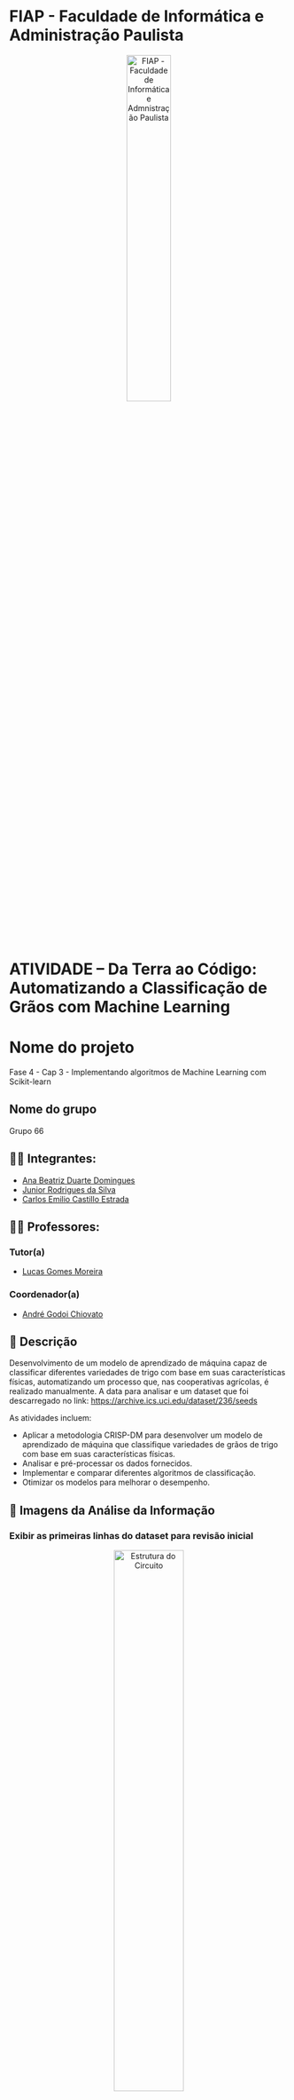 # FIAP - Faculdade de Informática e Administração Paulista

<p align="center">
<a href= "https://www.fiap.com.br/"><img src="assets/logo-fiap.png" alt="FIAP - Faculdade de Informática e Admnistração Paulista" border="0" width=40% height=40%></a>
</p>

<br>

# ATIVIDADE – Da Terra ao Código: Automatizando a Classificação de Grãos com Machine Learning

# Nome do projeto
Fase 4 - Cap 3 - Implementando algoritmos de Machine Learning com Scikit-learn

## Nome do grupo
Grupo 66

## 👨‍🎓 Integrantes: 
- <a href="https://www.linkedin.com/in/">Ana Beatriz Duarte Domingues</a>
- <a href="https://www.linkedin.com/in/jrsilva051/">Junior Rodrigues da Silva</a>
- <a href="https://www.linkedin.com/in/">Carlos Emilio Castillo Estrada</a>

## 👩‍🏫 Professores:
### Tutor(a) 
- <a href="https://www.linkedin.com/company/inova-fusca">Lucas Gomes Moreira</a>
### Coordenador(a)
- <a href="https://www.linkedin.com/company/inova-fusca">André Godoi Chiovato</a>


## 📜 Descrição
Desenvolvimento de um modelo de aprendizado de máquina capaz de classificar diferentes variedades de trigo com base em suas características físicas, automatizando um processo que, nas cooperativas agrícolas, é realizado manualmente. A data para analisar e um dataset que foi descarregado no link: <a href="https://archive.ics.uci.edu/dataset/236/seeds">https://archive.ics.uci.edu/dataset/236/seeds</a>

As atividades incluem:
- Aplicar a metodologia CRISP-DM para desenvolver um modelo de aprendizado de máquina que classifique variedades de grãos de trigo com base em suas características físicas.
- Analisar e pré-processar os dados fornecidos.
- Implementar e comparar diferentes algoritmos de classificação.
- Otimizar os modelos para melhorar o desempenho.
 


## 📸 Imagens da Análise da Informação
### Exibir as primeiras linhas do dataset para revisão inicial 

<p align="center">
  <img src="assets/1_analisis_describ.jpg" alt="Estrutura do Circuito" border="0" width="50%" height="50%">
</p>

<p align="center">
  <strong>Figura 1:</strong> Estatística Descritiva
</p>

### Histograma dos atributos (Informação do dataset)

<p align="center">
  <img src="assets/2_histograma.jpg" alt="Histograma dos Atributos" border="0" width="50%" height="50%">
</p>

<p align="center">
  <strong>Figura 2:</strong> Histograma dos Atributos
</p>

### Boxplots das Caraterísticas

<p align="center">
  <img src="assets/3_Boxplot_caracteristicas.jpg" alt="Boxplots das Caraterísticas" border="0" width="50%" height="50%">
</p>

<p align="center">
  <strong>Figura 3:</strong> Boxplots das Caraterísticas
</p>

### Dispersão das variedades de semente pelas características

<p align="center">
  <img src="assets/4_Dispersao.jpg" alt="Boxplots das Caraterísticas" border="0" width="50%" height="50%">
</p>

<p align="center">
  <strong>Figura 4:</strong> Dispersão das variedades de semente pelas características
</p>
### Matriz de correlação pelas características
<p align="center">
  <img src="assets/6_MatrizCorrelacao.jpg" alt="Dispersão das variedades de semente pelas características" border="0" width="50%" height="50%">
</p>

<p align="center">
  <strong>Figura 4:</strong> Matriz de correlação pelas características
</p>

### Matriz de confusão
<p align="center">
  <img src="assets/4_MatrizConfusao.jpg" alt="Matriz de confusão" border="0" width="50%" height="50%">
</p>

<p align="center">
  <strong>Figura 4:</strong> Matriz de confusão
</p>

### Comparação de Desempenho
<p align="center">
  <img src="assets/5_ComparacaoDesempenho.jpg" alt="Comparação de Desempenho" border="0" width="50%" height="50%">
</p>

<p align="center">
  <strong>Figura 4:</strong> Comparação de Desempenho
</p>

### A pasta document contém o pdf explicativo onde se interpretam os resultados e se extraem os insights mais relevantes.

## 📁 Estrutura de pastas

Dentre os arquivos e pastas presentes na raiz do projeto, definem-se:

- <b>.github</b>: Nesta pasta ficarão os arquivos de configuração específicos do GitHub que ajudam a gerenciar e automatizar processos no repositório.

- <b>assets</b>: aqui estão os arquivos relacionados a elementos não-estruturados deste repositório, como imagens.

- <b>config</b>: Posicione aqui arquivos de configuração que são usados para definir parâmetros e ajustes do projeto.

- <b>document</b>: aqui estão todos os documentos do projeto que as atividades poderão pedir. Na subpasta "other", adicione documentos complementares e menos importantes.

- <b>scripts</b>: Posicione aqui scripts auxiliares para tarefas específicas do seu projeto. Exemplo: deploy, migrações de banco de dados, backups.

- <b>src</b>: Todo o código fonte criado para o desenvolvimento do projeto ao longo das 7 fases.

- <b>README.md</b>: arquivo que serve como guia e explicação geral sobre o projeto (o mesmo que você está lendo agora).

## 🔧 Como executar o código
### 💼 Pré-requisitos
Antes de iniciar, certifique-se de que você tem:

1. Python instalado, recomenda-se a versão 3.8 ou superior.
2. As bibliotecas necessárias: 'numpy', 'pandas', 'matplotlib', 'seaborn', 'streamlit', 'scikit-learn' e 'mysql-connector-python'.
   

### 🚀 Passo a Passo

### 🎥 Vídeo Demonstrativo 
O vídeo demonstrativo do projeto, está disponível no YouTube.
LINK

## 🗃 Histórico de lançamentos

* 0.1.0 - 03/12/2024
    *

## 📋 Licença

<img style="height:22px!important;margin-left:3px;vertical-align:text-bottom;" src="https://mirrors.creativecommons.org/presskit/icons/cc.svg?ref=chooser-v1"><img style="height:22px!important;margin-left:3px;vertical-align:text-bottom;" src="https://mirrors.creativecommons.org/presskit/icons/by.svg?ref=chooser-v1"><p xmlns:cc="http://creativecommons.org/ns#" xmlns:dct="http://purl.org/dc/terms/"><a property="dct:title" rel="cc:attributionURL" href="https://github.com/agodoi/template">MODELO GIT FIAP</a> por <a rel="cc:attributionURL dct:creator" property="cc:attributionName" href="https://fiap.com.br">Fiap</a> está licenciado sobre <a href="http://creativecommons.org/licenses/by/4.0/?ref=chooser-v1" target="_blank" rel="license noopener noreferrer" style="display:inline-block;">Attribution 4.0 International</a>.</p>
